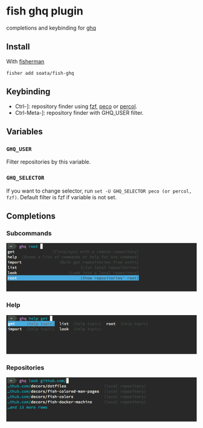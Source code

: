 # fish ghq plugin

completions and keybinding for [ghq](https://github.com/motemen/ghq)

## Install

With [fisherman](https://github.com/fisherman/fisherman)

```fish
fisher add soata/fish-ghq
```

## Keybinding

- Ctrl-]: repository finder using [fzf], [peco] or [percol].
- Ctrl-Meta-]: repository finder with GHQ_USER filter.

## Variables

### `GHQ_USER`

Filter repositories by this variable.

### `GHQ_SELECTOR`

If you want to change selector, run `set -U GHQ_SELECTOR peco (or percol, fzf)`.
Default filter is fzf if variable is not set.

## Completions

### Subcommands
![補完1](https://raw.githubusercontent.com/decors/various/master/images/ghq-screenshot1.png)

### Help
![補完2](https://raw.githubusercontent.com/decors/various/master/images/ghq-screenshot2.png)

### Repositories
![補完3](https://raw.githubusercontent.com/decors/various/master/images/ghq-screenshot3.png)

[peco]:https://github.com/peco/peco
[fzf]:https://github.com/junegunn/fzf
[percol]:https://github.com/mooz/percol
